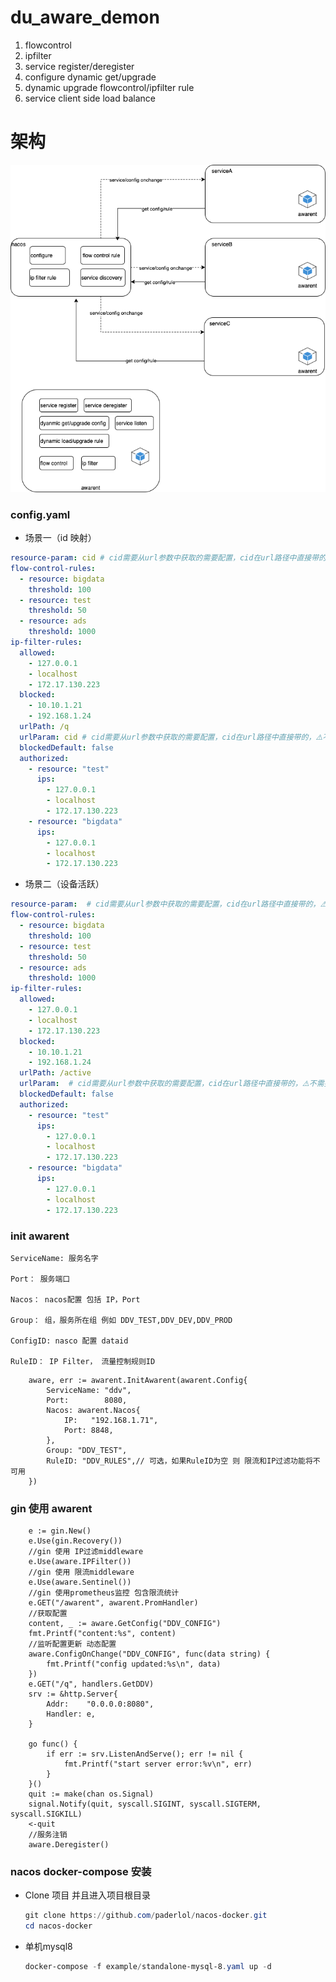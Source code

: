 # du_aware_demon
 1. flowcontrol 
 2. ipfilter 
 3. service register/deregister
 4. configure dynamic get/upgrade
 5. dynamic upgrade flowcontrol/ipfilter rule
 6.  service client side load balance


# 架构
![architecture](./dp_aware_demon.png)


### config.yaml
- 场景一（id 映射）
```yaml
resource-param: cid # cid需要从url参数中获取的需要配置，cid在url路径中直接带的，⚠️不需要配置
flow-control-rules:
  - resource: bigdata
    threshold: 100
  - resource: test
    threshold: 50
  - resource: ads
    threshold: 1000
ip-filter-rules:
  allowed:
    - 127.0.0.1
    - localhost
    - 172.17.130.223
  blocked:
    - 10.10.1.21
    - 192.168.1.24
  urlPath: /q
  urlParam: cid # cid需要从url参数中获取的需要配置，cid在url路径中直接带的，⚠️不需要配置
  blockedDefault: false
  authorized:
    - resource: "test"
      ips:
        - 127.0.0.1
        - localhost
        - 172.17.130.223
    - resource: "bigdata"
      ips:
        - 127.0.0.1
        - localhost
        - 172.17.130.223
```
- 场景二（设备活跃）
```yaml
resource-param:  # cid需要从url参数中获取的需要配置，cid在url路径中直接带的，⚠️不需要配置
flow-control-rules:
  - resource: bigdata
    threshold: 100
  - resource: test
    threshold: 50
  - resource: ads
    threshold: 1000
ip-filter-rules:
  allowed:
    - 127.0.0.1
    - localhost
    - 172.17.130.223
  blocked:
    - 10.10.1.21
    - 192.168.1.24
  urlPath: /active
  urlParam:  # cid需要从url参数中获取的需要配置，cid在url路径中直接带的，⚠️不需要配置
  blockedDefault: false
  authorized:
    - resource: "test"
      ips:
        - 127.0.0.1
        - localhost
        - 172.17.130.223
    - resource: "bigdata"
      ips:
        - 127.0.0.1
        - localhost
        - 172.17.130.223
```


### init awarent
 

	ServiceName: 服务名字 

	Port： 服务端口 
  
	Nacos： nacos配置 包括 IP，Port 
  
	Group： 组，服务所在组 例如 DDV_TEST,DDV_DEV,DDV_PROD 
  
	ConfigID: nasco 配置 dataid 
  
	RuleID： IP Filter， 流量控制规则ID 


```
	aware, err := awarent.InitAwarent(awarent.Config{
		ServiceName: "ddv",
		Port:        8080,
		Nacos: awarent.Nacos{
			IP:   "192.168.1.71",
			Port: 8848,
		},
		Group: "DDV_TEST",
		RuleID: "DDV_RULES",// 可选，如果RuleID为空 则 限流和IP过滤功能将不可用
	})
```



### gin 使用 awarent

```
    e := gin.New()
	e.Use(gin.Recovery())
	//gin 使用 IP过滤middleware
	e.Use(aware.IPFilter())
	//gin 使用 限流middleware
	e.Use(aware.Sentinel())
	//gin 使用prometheus监控 包含限流统计
	e.GET("/awarent", awarent.PromHandler)
	//获取配置  
	content, _ := aware.GetConfig("DDV_CONFIG")
	fmt.Printf("content:%s", content)
	//监听配置更新 动态配置
	aware.ConfigOnChange("DDV_CONFIG", func(data string) {
		fmt.Printf("config updated:%s\n", data)
	})
	e.GET("/q", handlers.GetDDV)
	srv := &http.Server{
		Addr:    "0.0.0.0:8080",
		Handler: e,
	}

	go func() {
		if err := srv.ListenAndServe(); err != nil {
			fmt.Printf("start server error:%v\n", err)
		}
	}()
	quit := make(chan os.Signal)
	signal.Notify(quit, syscall.SIGINT, syscall.SIGTERM, syscall.SIGKILL)
	<-quit
	//服务注销
	aware.Deregister()
```


### nacos docker-compose 安装

* Clone 项目 并且进入项目根目录

  ```powershell
  git clone https://github.com/paderlol/nacos-docker.git
  cd nacos-docker
  ```


* 单机mysql8 

  ```powershell
  docker-compose -f example/standalone-mysql-8.yaml up -d 
  ```
  

